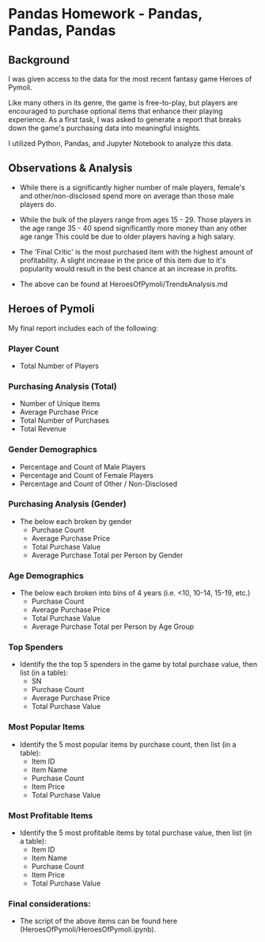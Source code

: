 # Pandas Homework - Pandas, Pandas, Pandas

## Background

I was given access to the data for the most recent fantasy game Heroes of Pymoli.

Like many others in its genre, the game is free-to-play, but players are encouraged to purchase optional items that enhance their playing experience. As a first task, I was asked to generate a report that breaks down the game's purchasing data into meaningful insights.

I utilized Python, Pandas, and Jupyter Notebook to analyze this data.

## Observations & Analysis
* While there is a significantly higher number of male players, female's and other/non-disclosed spend more on average than those male players do.

* While the bulk of the players range from ages 15 - 29. Those players in the age range 35 - 40 spend significantly more money than any other age range This could be due to older players having a high salary.

* The 'Final Critic' is the most purchased item with the highest amount of profitability. A slight increase in the price of this item due to it's popularity would result in the best chance at an increase in profits.

* The above can be found at HeroesOfPymoli/TrendsAnalysis.md

## Heroes of Pymoli

My final report includes each of the following:

### Player Count

* Total Number of Players

### Purchasing Analysis (Total)

* Number of Unique Items
* Average Purchase Price
* Total Number of Purchases
* Total Revenue

### Gender Demographics

* Percentage and Count of Male Players
* Percentage and Count of Female Players
* Percentage and Count of Other / Non-Disclosed

### Purchasing Analysis (Gender)

* The below each broken by gender
  * Purchase Count
  * Average Purchase Price
  * Total Purchase Value
  * Average Purchase Total per Person by Gender

### Age Demographics

* The below each broken into bins of 4 years (i.e. &lt;10, 10-14, 15-19, etc.)
  * Purchase Count
  * Average Purchase Price
  * Total Purchase Value
  * Average Purchase Total per Person by Age Group

### Top Spenders

* Identify the the top 5 spenders in the game by total purchase value, then list (in a table):
  * SN
  * Purchase Count
  * Average Purchase Price
  * Total Purchase Value

### Most Popular Items

* Identify the 5 most popular items by purchase count, then list (in a table):
  * Item ID
  * Item Name
  * Purchase Count
  * Item Price
  * Total Purchase Value

### Most Profitable Items

* Identify the 5 most profitable items by total purchase value, then list (in a table):
  * Item ID
  * Item Name
  * Purchase Count
  * Item Price
  * Total Purchase Value

### Final considerations:

* The script of the above items can be found here (HeroesOfPymoli/HeroesOfPymoli.ipynb).



